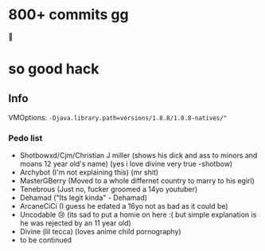 # 800+ commits gg
:muscle:<br>

[//]: # (## code someone should implement)

[//]: # (```java)

[//]: # (Map<String, String> params = new HashMap<String, String>&#40;&#41;;)

[//]: # (    params.put&#40;"lastUpdate", "Date 2022/1/18 Time 11:45:44&"&#41;;)

[//]: # (    params.put&#40;"name", "test5"&#41;;)

[//]: # (    params.put&#40;"author", "tezers"&#41;;)

[//]: # (    Map<String, String> bParams = new HashMap<>&#40;&#41;;)

[//]: # (    bParams.put&#40;"data", "test"&#41;;)

[//]: # (    try { )

[//]: # (      System.out.println&#40;HttpUtil.postForm&#40;HttpUtil.appendQueryParams&#40;"https://api.sleek.today/api/verifiedconfig", params&#41;, bParams, null&#41;&#41;;)

[//]: # (    } catch&#40;Exception e&#41; {)

[//]: # (     e.printStackTrace&#40;&#41;;)

[//]: # (   })

[//]: # (```)

# so good hack
## Info
VMOptions: `-Djava.library.path=versions/1.8.8/1.8.8-natives/"`
### Pedo list  
- Shotbowxd/Cjm/Christian J miller (shows his dick and ass to minors and moans 12 year old's name) (yes i love divine very true -shotbow)
- Archybot (I'm not explaining this) (mr shit)
- MasterGBerry (Moved to a whole differnet country to marry to his egirl)
- Tenebrous (Just no, fucker groomed a 14yo youtuber)
- Dehamad ("Its legit kinda" - Dehamad) 
- ArcaneCiCi (I guess he edated a 16yo not as bad as it could be)
- Uncodable 😢 (its sad to put a homie on here :( but simple explanation is he was rejected by an 11 year old)
- Divine (lil tecca) (loves anime child pornography)
- to be continued 
